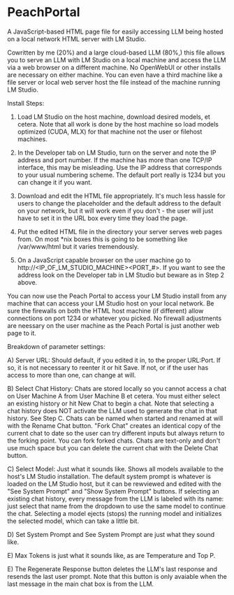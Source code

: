 # PeachPortal
A JavaScript-based HTML page file for easily accessing LLM being hosted on a local network HTML server with LM Studio.

Cowritten by me (20%) and a large cloud-based LLM (80%,) this file allows you to serve an LLM with LM Studio on a local machine and access the LLM via a web browser on a different machine. No OpenWebUI or other installs are necessary on either machine. You can even have a third machine like a file server or local web server host the file instead of the machine running LM Studio.

Install Steps:

1) Load LM Studio on the host machine, download desired models, et cetera. Note that all work is done by the host machine so load models optimized (CUDA, MLX) for that machine not the user or filehost machines.

2) In the Developer tab on LM Studio, turn on the server and note the IP address and port number. If the machine has more than one TCP/IP interface, this may be misleading. Use the IP address that corresponds to your usual numbering scheme. The default port really is 1234 but you can change it if you want.

3) Download and edit the HTML file appropriately. It's much less hassle for users to change the placeholder and the default address to the default on your network, but it will work even if you don't - the user will just have to set it in the URL box every time they load the page.

4) Put the edited HTML file in the directory your server serves web pages from. On most *nix boxes this is going to be something like /var/www/html but it varies tremendously.

5) On a JavaScript capable browser on the user machine go to http://<IP_OF_LM_STUDIO_MACHINE><PORT_#>. If you want to see the address look on the Developer tab in LM Studio but beware as in Step 2 above.

You can now use the Peach Portal to access your LM Studio install from any machine that can access your LM Studio host on your local network. Be sure the firewalls on both the HTML host machine (if different) allow connections on port 1234 or whatever you picked. No firewall adjustments are neessary on the user machine as the Peach Portal is just another web page to it.

Breakdown of parameter settings:

A) Server URL: Should default, if you edited it in, to the proper URL:Port. If so, it is not necessary to reenter it or hit Save. If not, or if the user has access to more than one, can change at will.

B) Select Chat History: Chats are stored locally so you cannot access a chat on User Machine A from User Machine B et cetera. You must either select an existing history or hit New Chat to begin a chat. Note that selecting a chat history does NOT activate the LLM used to generate the chat in that history. See Step C. Chats can be named when started and renamed at will with the Rename Chat button. "Fork Chat" creates an identical copy of the current chat to date so the user can try different inputs but always return to the forking point. You can fork forked chats. Chats are text-only and don't use much space but you can delete the current chat with the Delete Chat button.

C) Select Model: Just what it sounds like. Shows all models available to the host's LM Studio installation. The default system prompt is whatever is loaded on the LM Studio host, but it can  be rewviewed and edited with the "See System Prompt" and "Show System Prompt" buttons. If selecting an existing chat history, every message from the LLM is labeled with its name: just select that name from the dropdown to use the same model to continue the chat. Selecting a model ejects (stops) the running model and initializes the selected model, which can take a little bit.

D) Set System Prompt and See System Prompt are just what they sound like.

E) Max Tokens is just what it sounds like, as are Temperature and Top P.

E) The Regenerate Response button deletes the LLM's last response and resends the last user prompt. Note that this button is only avaiable when the last message in the main chat box is from the LLM.
